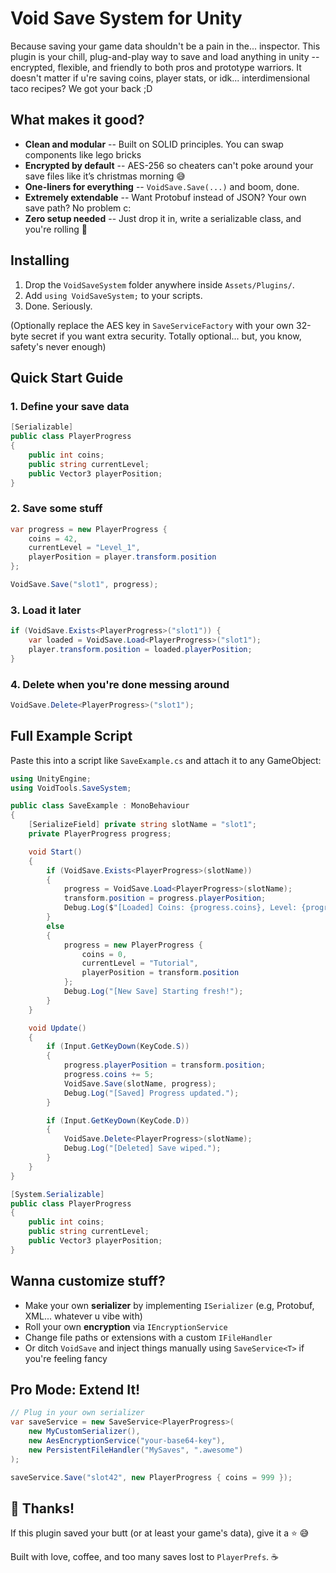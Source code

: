 # Void Save System for Unity
Because saving your game data shouldn't be a pain in the... inspector.
This plugin is your chill, plug-and-play way to save and load anything in unity -- encrypted, flexible, and friendly to both pros and prototype warriors. It doesn't matter if u're saving coins, player stats, or idk... interdimensional taco recipes? We got your back ;D

## What makes it good?
* **Clean and modular** -- Built on SOLID principles. You can swap components like lego bricks
* **Encrypted by default** -- AES-256 so cheaters can't poke around your save files like it’s christmas morning 😅
* **One-liners for everything** -- `VoidSave.Save(...)` and boom, done.
* **Extremely extendable** -- Want Protobuf instead of JSON? Your own save path? No problem c:
* **Zero setup needed** -- Just drop it in, write a serializable class, and you're rolling 🎉

## Installing

1. Drop the `VoidSaveSystem` folder anywhere inside `Assets/Plugins/`.
2. Add `using VoidSaveSystem;` to your scripts.
3. Done. Seriously.

(Optionally replace the AES key in `SaveServiceFactory` with your own 32-byte secret if you want extra security. Totally optional... but, you know, safety's never enough)

## Quick Start Guide

### 1. Define your save data

```csharp
[Serializable]
public class PlayerProgress
{
    public int coins;
    public string currentLevel;
    public Vector3 playerPosition;
}
```

### 2. Save some stuff

```csharp
var progress = new PlayerProgress {
    coins = 42,
    currentLevel = "Level_1",
    playerPosition = player.transform.position
};

VoidSave.Save("slot1", progress);
```

### 3. Load it later

```csharp
if (VoidSave.Exists<PlayerProgress>("slot1")) {
    var loaded = VoidSave.Load<PlayerProgress>("slot1");
    player.transform.position = loaded.playerPosition;
}
```

### 4. Delete when you're done messing around

```csharp
VoidSave.Delete<PlayerProgress>("slot1");
```

## Full Example Script

Paste this into a script like `SaveExample.cs` and attach it to any GameObject:

```csharp
using UnityEngine;
using VoidTools.SaveSystem;

public class SaveExample : MonoBehaviour
{
    [SerializeField] private string slotName = "slot1";
    private PlayerProgress progress;

    void Start()
    {
        if (VoidSave.Exists<PlayerProgress>(slotName))
        {
            progress = VoidSave.Load<PlayerProgress>(slotName);
            transform.position = progress.playerPosition;
            Debug.Log($"[Loaded] Coins: {progress.coins}, Level: {progress.currentLevel}");
        }
        else
        {
            progress = new PlayerProgress {
                coins = 0,
                currentLevel = "Tutorial",
                playerPosition = transform.position
            };
            Debug.Log("[New Save] Starting fresh!");
        }
    }

    void Update()
    {
        if (Input.GetKeyDown(KeyCode.S))
        {
            progress.playerPosition = transform.position;
            progress.coins += 5;
            VoidSave.Save(slotName, progress);
            Debug.Log("[Saved] Progress updated.");
        }

        if (Input.GetKeyDown(KeyCode.D))
        {
            VoidSave.Delete<PlayerProgress>(slotName);
            Debug.Log("[Deleted] Save wiped.");
        }
    }
}

[System.Serializable]
public class PlayerProgress
{
    public int coins;
    public string currentLevel;
    public Vector3 playerPosition;
}
```

## Wanna customize stuff?

* Make your own **serializer** by implementing `ISerializer` (e.g, Protobuf, XML... whatever u vibe with)
* Roll your own **encryption** via `IEncryptionService`
* Change file paths or extensions with a custom `IFileHandler`
* Or ditch `VoidSave` and inject things manually using `SaveService<T>` if you're feeling fancy

## Pro Mode: Extend It!

```csharp
// Plug in your own serializer
var saveService = new SaveService<PlayerProgress>(
    new MyCustomSerializer(),
    new AesEncryptionService("your-base64-key"),
    new PersistentFileHandler("MySaves", ".awesome")
);

saveService.Save("slot42", new PlayerProgress { coins = 999 });
```

## 🖤 Thanks!

If this plugin saved your butt (or at least your game's data), give it a ⭐ 😅

Built with love, coffee, and too many saves lost to `PlayerPrefs`. ☕
